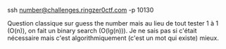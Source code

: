 ssh number@challenges.ringzer0ctf.com -p 10130

Question classique sur guess the number mais au lieu de tout tester 1 à 1 (O(n)), on fait un binary search (O(lg(n))). Je ne sais pas si c'était nécessaire mais c'est algorithmiquement (c'est un mot qui existe) mieux.